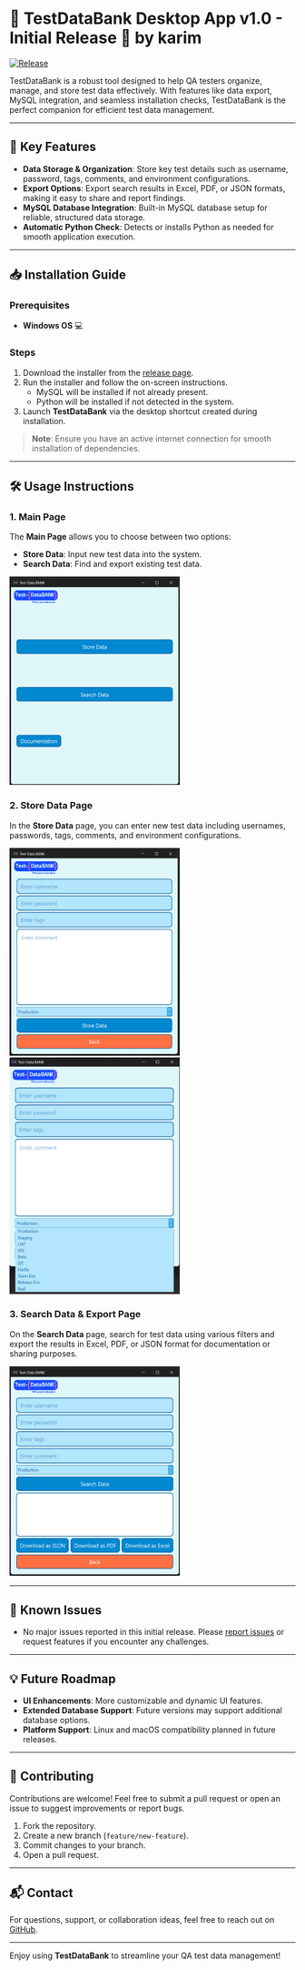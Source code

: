 # 🏦 TestDataBank Desktop App v1.0 - Initial Release 🚀 by karim 

[![Release](https://img.shields.io/badge/Download-TestDataBank_v0.1.0-blue?style=for-the-badge)](https://github.com/karim-belboukhari/TestDataBank_By_Karim/releases/tag/v0.1.0)

TestDataBank is a robust tool designed to help QA testers organize, manage, and store test data effectively. With features like data export, MySQL integration, and seamless installation checks, TestDataBank is the perfect companion for efficient test data management.

---

## 🎉 Key Features

- **Data Storage & Organization**: Store key test details such as username, password, tags, comments, and environment configurations.
- **Export Options**: Export search results in Excel, PDF, or JSON formats, making it easy to share and report findings.
- **MySQL Database Integration**: Built-in MySQL database setup for reliable, structured data storage.
- **Automatic Python Check**: Detects or installs Python as needed for smooth application execution.

---

## 📥 Installation Guide

### Prerequisites
- **Windows OS** 💻

### Steps
1. Download the installer from the [release page](https://github.com/karim-belboukhari/TestDataBank_By_Karim/releases/tag/v0.1.0).
2. Run the installer and follow the on-screen instructions.
   - MySQL will be installed if not already present.
   - Python will be installed if not detected in the system.
3. Launch **TestDataBank** via the desktop shortcut created during installation.

> **Note**: Ensure you have an active internet connection for smooth installation of dependencies.

---

## 🛠️ Usage Instructions

### 1. **Main Page**

The **Main Page** allows you to choose between two options:
- **Store Data**: Input new test data into the system.
- **Search Data**: Find and export existing test data.

<img src="images/mainpage.png" alt="Main Page Interface" width="300"/> 

### 2. **Store Data Page**

In the **Store Data** page, you can enter new test data including usernames, passwords, tags, comments, and environment configurations.

<img src="images/storedata.png" alt="Store Data Interface" width="300"/> 
<img src="images/storebyenv.png" alt="Store by Environment" width="300"/>

### 3. **Search Data & Export Page**

On the **Search Data** page, search for test data using various filters and export the results in Excel, PDF, or JSON format for documentation or sharing purposes.

<img src="images/serachdata.png" alt="Search & Export Interface" width="300"/>

---

## 📝 Known Issues
- No major issues reported in this initial release. Please [report issues](https://github.com/karim-belboukhari/TestDataBank_By_Karim/issues) or request features if you encounter any challenges.

---

## 💡 Future Roadmap

- **UI Enhancements**: More customizable and dynamic UI features.
- **Extended Database Support**: Future versions may support additional database options.
- **Platform Support**: Linux and macOS compatibility planned in future releases.

---

## 🙌 Contributing

Contributions are welcome! Feel free to submit a pull request or open an issue to suggest improvements or report bugs.

1. Fork the repository.
2. Create a new branch (`feature/new-feature`).
3. Commit changes to your branch.
4. Open a pull request.

---

## 📬 Contact

For questions, support, or collaboration ideas, feel free to reach out on [GitHub](https://github.com/karim-belboukhari).

---

Enjoy using **TestDataBank** to streamline your QA test data management!
